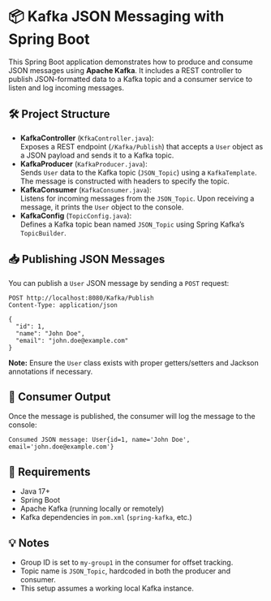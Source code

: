 <h1>📦 Kafka JSON Messaging with Spring Boot</h1>

<p>This Spring Boot application demonstrates how to produce and consume JSON messages using <strong>Apache Kafka</strong>. It includes a REST controller to publish JSON-formatted data to a Kafka topic and a consumer service to listen and log incoming messages.</p>

<h2>🛠 Project Structure</h2>
<ul>
  <li><strong>KafkaController</strong> (<code>KfkaController.java</code>):<br>
    Exposes a REST endpoint (<code>/Kafka/Publish</code>) that accepts a <code>User</code> object as a JSON payload and sends it to a Kafka topic.</li>
  <li><strong>KafkaProducer</strong> (<code>KafkaProducer.java</code>):<br>
    Sends <code>User</code> data to the Kafka topic (<code>JSON_Topic</code>) using a <code>KafkaTemplate</code>. The message is constructed with headers to specify the topic.</li>
  <li><strong>KafkaConsumer</strong> (<code>KafkaConsumer.java</code>):<br>
    Listens for incoming messages from the <code>JSON_Topic</code>. Upon receiving a message, it prints the <code>User</code> object to the console.</li>
  <li><strong>KafkaConfig</strong> (<code>TopicConfig.java</code>):<br>
    Defines a Kafka topic bean named <code>JSON_Topic</code> using Spring Kafka’s <code>TopicBuilder</code>.</li>
</ul>

<h2>📥 Publishing JSON Messages</h2>
<p>You can publish a <code>User</code> JSON message by sending a <code>POST</code> request:</p>

<pre><code>POST http://localhost:8080/Kafka/Publish
Content-Type: application/json

{
  "id": 1,
  "name": "John Doe",
  "email": "john.doe@example.com"
}
</code></pre>

<p><strong>Note:</strong> Ensure the <code>User</code> class exists with proper getters/setters and Jackson annotations if necessary.</p>

<h2>🧪 Consumer Output</h2>
<p>Once the message is published, the consumer will log the message to the console:</p>

<pre><code>Consumed JSON message: User{id=1, name='John Doe', email='john.doe@example.com'}
</code></pre>

<h2>🧰 Requirements</h2>
<ul>
  <li>Java 17+</li>
  <li>Spring Boot</li>
  <li>Apache Kafka (running locally or remotely)</li>
  <li>Kafka dependencies in <code>pom.xml</code> (<code>spring-kafka</code>, etc.)</li>
</ul>

<h2>💡 Notes</h2>
<ul>
  <li>Group ID is set to <code>my-group1</code> in the consumer for offset tracking.</li>
  <li>Topic name is <code>JSON_Topic</code>, hardcoded in both the producer and consumer.</li>
  <li>This setup assumes a working local Kafka instance.</li>
</ul>
